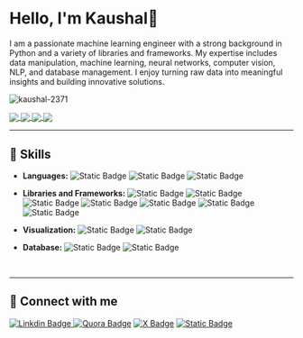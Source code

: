 # Hello, I'm Kaushal👋

I am a passionate machine learning engineer with a strong background in Python and a variety of libraries and frameworks. My expertise includes data manipulation, machine learning, neural networks, computer vision, NLP, and database management. I enjoy turning raw data into meaningful insights and building innovative solutions.
<p align="left"> <img src="https://komarev.com/ghpvc/?username=kaushal-2371&label=Profile%20views&color=0e75b6&style=flat" alt="kaushal-2371" /> </p>

<a href="https://github.com/Kaushal-2371/ResNet_Transfer-Learning" target="_blank">
 <img align="center" src="https://github-readme-stats.vercel.app/api/pin/?username=Kaushal-2371&repo=ResNet_Transfer-Learning&theme=github_dark" />
</a>
<a href="https://github.com/Kaushal-2371/Indian-Weather-Prediction-Model" target="_blank">
  <img align="center" src="https://github-readme-stats.vercel.app/api/pin/?username=Kaushal-2371&repo=Indian-Weather-Prediction-Model&theme=github_dark" />
</a>
<a href="https://github.com/Kaushal-2371/Realtime-Face-Detection-Model" target="_blank">
 <img align="center" src="https://github-readme-stats.vercel.app/api/pin/?username=Kaushal-2371&repo=Realtime-Face-Detection-Model&theme=github_dark" />
</a>
<a href="https://github.com/Kaushal-2371/Research-Paper" target="_blank">
 <img align="center" src="https://github-readme-stats.vercel.app/api/pin/?username=Kaushal-2371&repo=Research-Paper&theme=dracula" />
</a>

-------

## 🔧 Skills

- **Languages:** ![Static Badge](https://img.shields.io/badge/Pyhton-black?logo=Python)
 ![Static Badge](https://img.shields.io/badge/C%20programing%20-%20black?logo=C) ![Static Badge](https://img.shields.io/badge/R%20programing%20-%20black?logo=R)

- **Libraries and Frameworks:** ![Static Badge](https://img.shields.io/badge/TensorFlow-black?logo=tensorflow)
![Static Badge](https://img.shields.io/badge/Scikit--learn%20-%20black?logo=Scikit-learn)
![Static Badge](https://img.shields.io/badge/Keras-black?logo=Keras)
 ![Static Badge](https://img.shields.io/badge/Pandas%20-%20black?logo=pandas)
![Static Badge](https://img.shields.io/badge/Numpy-black?logo=numpy)
 ![Static Badge](https://img.shields.io/badge/Seaborn%20-%20black?logo=opensea)
 ![Static Badge](https://img.shields.io/badge/OpenCV%20-%20black?logo=opencv)

- **Visualization:** ![Static Badge](https://img.shields.io/badge/Tableau-black?logo=tableau)
![Static Badge](https://img.shields.io/badge/Power%20BI-black?logo=googlebigquery)

- **Database:** ![Static Badge](https://img.shields.io/badge/Mongodb%20-%20black?logo=mongodb) ![Static Badge](https://img.shields.io/badge/MySQL%20-%20black?logo=MySQL)


<br>

-------

## 🔗 Connect with me

[![Linkdin Badge](https://img.shields.io/badge/LinkedIn-blue?style=flat-square&logo=linkedin&link=https%3A%2F%2Fwww.linkedin.com%2Fin%2Fkaushal-sahu%2F)
](https://www.linkedin.com/in/kaushal-sahu/) 
[![Quora Badge](https://img.shields.io/badge/Quora-red?style=flat-square&logo=quora&link=https%3A%2F%2Fwww.quora.com%2Fprofile%2FKaushal-400)](https://www.quora.com/profile/Kaushal-400) 
[![X Badge](https://img.shields.io/badge/Follow%20%40KaushalSah9206-black?style=flat-square&logo=x&link=https%3A%2F%2Fx.com%2FKaushalSah9206)](https://x.com/KaushalSah9206) 
[![Static Badge](https://img.shields.io/badge/kaushalsahuofficial%40gmail.com-orange?style=flat-square&logo=gmail&logoColor=white&link=mailto:kaushalsahuofficial%40gmail.com)](mailto:kaushalsahuoffical@gmail.com)


